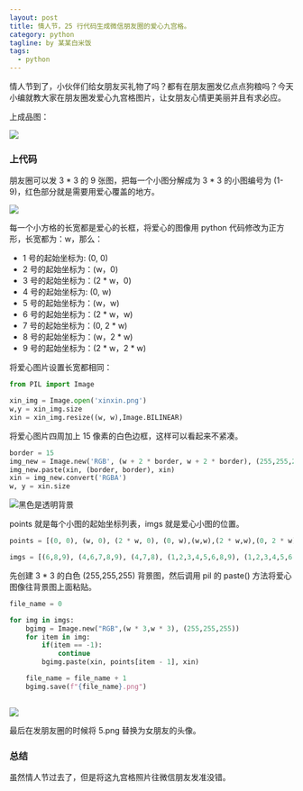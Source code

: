 ```yaml
---
layout: post
title: 情人节，25 行代码生成微信朋友圈的爱心九宫格。
category: python
tagline: by 某某白米饭
tags: 
  - python
---
```



情人节到了，小伙伴们给女朋友买礼物了吗？都有在朋友圈发亿点点狗粮吗？今天小编就教大家在朋友圈发爱心九宫格图片，让女朋友心情更美丽并且有求必应。

<!--more-->

上成品图：

![](https://files.mdnice.com/user/15960/c4b13815-94af-4c98-ac21-29ed5a1895f4.png)


### 上代码

朋友圈可以发 3 * 3 的 9 张图，把每一个小图分解成为 3 * 3 的小图编号为 (1-9)，红色部分就是需要用爱心覆盖的地方。

![](https://files.mdnice.com/user/15960/24d167e9-b8aa-46ea-809b-9dae7b61233c.png)


每一个小方格的长宽都是爱心的长框，将爱心的图像用 python 代码修改为正方形，长宽都为：w，那么：

* 1 号的起始坐标为: (0, 0)
* 2 号的起始坐标为：(w，0)
* 3 号的起始坐标为：(2 * w，0)
* 4 号的起始坐标为: (0, w)
* 5 号的起始坐标为：(w，w)
* 6 号的起始坐标为：(2 * w，w)
* 7 号的起始坐标为：(0, 2 * w)
* 8 号的起始坐标为：(w，2 * w)
* 9 号的起始坐标为：(2 * w，2 * w)

将爱心图片设置长宽都相同：

```python
from PIL import Image

xin_img = Image.open('xinxin.png')
w,y = xin_img.size
xin = xin_img.resize((w, w),Image.BILINEAR)
```

将爱心图片四周加上 15 像素的白色边框，这样可以看起来不紧凑。

```python
border = 15
img_new = Image.new('RGB', (w + 2 * border, w + 2 * border), (255,255,255))
img_new.paste(xin, (border, border), xin)
xin = img_new.convert('RGBA')
w, y = xin.size
```

![黑色是透明背景](https://files.mdnice.com/user/15960/6bb1b414-4f30-4825-9986-fbf35560bb90.PNG)


points 就是每个小图的起始坐标列表，imgs 就是爱心小图的位置。

```python
points = [(0, 0), (w, 0), (2 * w, 0), (0, w),(w,w),(2 * w,w),(0, 2 * w),(w,2 * w),(2 * w,2 * w)]

imgs = [(6,8,9), (4,6,7,8,9), (4,7,8), (1,2,3,4,5,6,8,9), (1,2,3,4,5,6,7,8,9), (1,2,3,4,5,6,7,8), (3,-1), (1,2,3,4,5,6,8), (1,-1)]
```

先创建 3 * 3 的白色 (255,255,255) 背景图，然后调用 pil 的 paste() 方法将爱心图像往背景图上面粘贴。

```python
file_name = 0

for img in imgs:
    bgimg = Image.new("RGB",(w * 3,w * 3), (255,255,255))
    for item in img:
        if(item == -1):
            continue
        bgimg.paste(xin, points[item - 1], xin)

    file_name = file_name + 1
    bgimg.save(f"{file_name}.png")
    
```

![](https://files.mdnice.com/user/15960/9993b7bf-d23e-4c30-b9f1-0b8f95fab2e7.png)


最后在发朋友圈的时候将 5.png 替换为女朋友的头像。

### 总结

虽然情人节过去了，但是将这九宫格照片往微信朋友发准没错。
